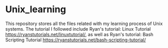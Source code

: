 # Unix_learning

This repository stores all the files related with my learning process of Unix systems. The tutorial I followed include Ryan's tutorial: Linux Tutorial https://ryanstutorials.net/linuxtutorial/, as well as Ryan's tutorial: Bash Scripting Tutorial https://ryanstutorials.net/bash-scripting-tutorial/
